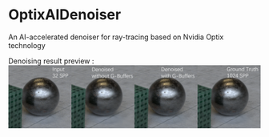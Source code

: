 # OptixAIDenoiser

An AI-accelerated denoiser for ray-tracing based on Nvidia Optix technology

Denoising result preview :
![Preview Image](https://github.com/2401dem/OptixAIDenoiser/blob/master/preview.png)
